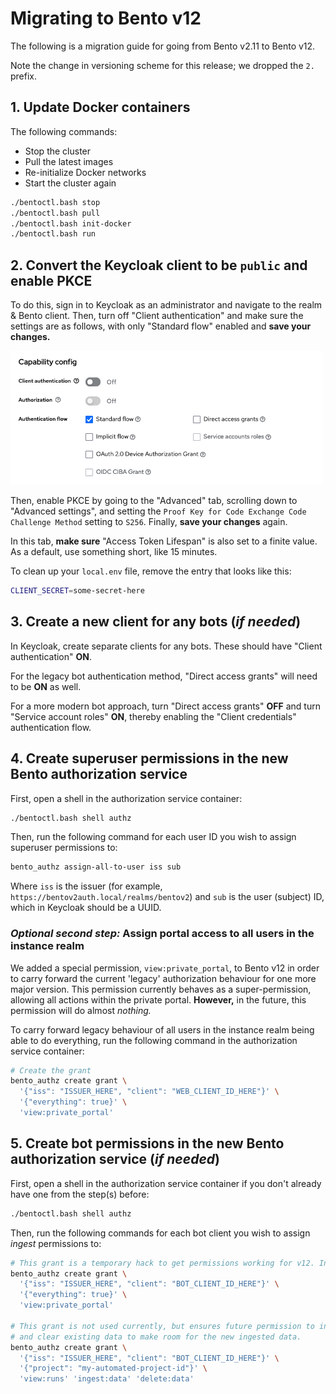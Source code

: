 # Migrating to Bento v12

The following is a migration guide for going from Bento v2.11 to Bento v12.

Note the change in versioning scheme for this release; we dropped the `2.` prefix.


## 1. Update Docker containers

The following commands:

* Stop the cluster
* Pull the latest images
* Re-initialize Docker networks
* Start the cluster again


```bash
./bentoctl.bash stop
./bentoctl.bash pull
./bentoctl.bash init-docker
./bentoctl.bash run
```


## 2. Convert the Keycloak client to be `public` and enable PKCE

To do this, sign in to Keycloak as an administrator and navigate to the realm & Bento client.
Then, turn off "Client authentication" and make sure the settings are as follows, with only
"Standard flow" enabled and **save your changes.**

<img src="img/client_setup_v12.png" width="500" height="214" alt="Client configuration for Bento Keycloak for v12" />

Then, enable PKCE by going to the "Advanced" tab, scrolling down to "Advanced settings", and setting the
`Proof Key for Code Exchange Code Challenge Method` setting to `S256`. Finally, **save your changes** again.

In this tab, **make sure** "Access Token Lifespan" is also set to a finite value. As a default, use something short,
like 15 minutes.

To clean up your `local.env` file, remove the entry that looks like this:

```bash
CLIENT_SECRET=some-secret-here
```


## 3. Create a new client for any bots (*if needed*) 

In Keycloak, create separate clients for any bots. These should have "Client authentication" **ON**.

For the legacy bot authentication method, "Direct access grants" will need to be **ON** as well.

For a more modern bot approach, turn "Direct access grants" **OFF** and turn "Service account roles" **ON**,
thereby enabling the "Client credentials" authentication flow.


## 4. Create superuser permissions in the new Bento authorization service

First, open a shell in the authorization service container:

```bash
./bentoctl.bash shell authz
```

Then, run the following command for each user ID you wish to assign superuser permissions to:

```bash
bento_authz assign-all-to-user iss sub
```

Where `iss` is the issuer (for example, `https://bentov2auth.local/realms/bentov2`) and `sub` is the user (subject) ID,
which in Keycloak should be a UUID.

### *Optional second step:* Assign portal access to all users in the instance realm

We added a special permission, `view:private_portal`, to Bento v12 in order to carry forward the current
'legacy' authorization behaviour for one more major version. This permission currently behaves as a super-permission,
allowing all actions within the private portal. **However,** in the future, this permission will do almost *nothing.*

To carry forward legacy behaviour of all users in the instance realm being able to do everything, run the following
command in the authorization service container:

```bash
# Create the grant
bento_authz create grant \
  '{"iss": "ISSUER_HERE", "client": "WEB_CLIENT_ID_HERE"}' \
  '{"everything": true}' \
  'view:private_portal'
```


## 5. Create bot permissions in the new Bento authorization service (*if needed*)

First, open a shell in the authorization service container if you don't already have one from the step(s) before:

```bash
./bentoctl.bash shell authz
```

Then, run the following commands for each bot client you wish to assign *ingest* permissions to:

```bash
# This grant is a temporary hack to get permissions working for v12. In the future, it should be removed.
bento_authz create grant \
  '{"iss": "ISSUER_HERE", "client": "BOT_CLIENT_ID_HERE"}' \
  '{"everything": true}' \
  'view:private_portal'

# This grant is not used currently, but ensures future permission to ingest data into the project 
# and clear existing data to make room for the new ingested data.
bento_authz create grant \
  '{"iss": "ISSUER_HERE", "client": "BOT_CLIENT_ID_HERE"}' \
  '{"project": "my-automated-project-id"}' \
  'view:runs' 'ingest:data' 'delete:data'
```
